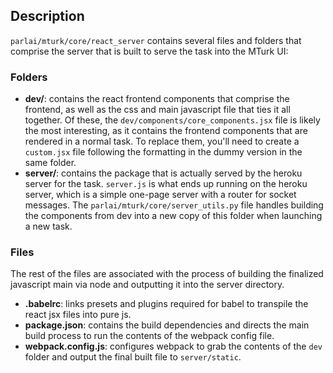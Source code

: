 ## Description

`parlai/mturk/core/react_server` contains several files and folders that comprise the server that is built to serve the task into the MTurk UI:

### Folders

- **dev/**: contains the react frontend components that comprise the frontend, as well as the css and main javascript file that ties it all together. Of these, the `dev/components/core_components.jsx` file is likely the most interesting, as it contains the frontend components that are rendered in a normal task. To replace them, you'll need to create a `custom.jsx` file following the formatting in the dummy version in the same folder.
- **server/**: contains the package that is actually served by the heroku server for the task. `server.js` is what ends up running on the heroku server, which is a simple one-page server with a router for socket messages. The `parlai/mturk/core/server_utils.py` file handles building the components from dev into a new copy of this folder when launching a new task.

### Files

The rest of the files are associated with the process of building the finalized javascript main via node and outputting it into the server directory.

- **.babelrc**: links presets and plugins required for babel to transpile the react jsx files into pure js.
- **package.json**: contains the build dependencies and directs the main build process to run the contents of the webpack config file.
- **webpack.config.js**: configures webpack to grab the contents of the `dev` folder and output the final built file to `server/static`.
